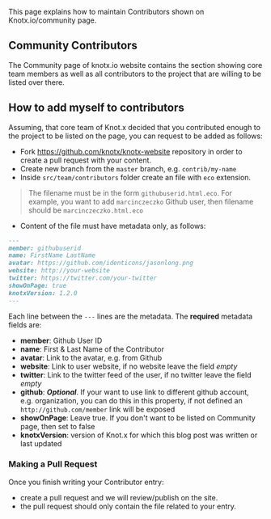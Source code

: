 This page explains how to maintain Contributors shown on Knotx.io/community page.

## Community Contributors

The Community page of knotx.io website contains the section showing core team members as well as all contributors to the project that are willing to be listed over there.

## How to add myself to contributors

Assuming, that core team of Knot.x decided that you contributed enough to the project to be listed on the page, you can request to be added as follows:
- Fork https://github.com/knotx/knotx-website repository in order to create a pull request with your content.
- Create new branch from the `master` branch, e.g. `contrib/my-name`
- Inside `src/team/contributors` folder create an file with `eco` extension.
> The filename must be in the form `githubuserid.html.eco`. For example, you want to add `marcinczeczko` Github user, then filename should be `marcinczeczko.html.eco`
- Content of the file must have metadata only, as follows:

``` md
---
member: githubuserid
name: FirstName LastName
avatar: https://github.com/identicons/jasonlong.png
website: http://your-website
twitter: https://twitter.com/your-twitter
showOnPage: true
knotxVersion: 1.2.0
---
```

Each line between the `---` lines are the metadata. The **required** metadata fields are:

* **member**: Github User ID
* **name**: First & Last Name of the Contributor
* **avatar**: Link to the avatar, e.g. from Github
* **website**: Link to user website, if no website leave the field *empty*
* **twitter**: Link to the twitter feed of the user, if no twitter leave the field *empty*
* **github**: ***Optional***. If your want to use link to different github account, e.g. organization, you can do this in this property, if not defined an `http://github.com/member` link will be exposed
* **showOnPage**: Leave true. If you don't want to be listed on Community page, then set to false
* **knotxVersion**: version of Knot.x for which this blog post was written or last updated

### Making a Pull Request
Once you finish writing your Contributor entry:
- create a pull request and we will review/publish on the site.
- the pull request should only contain the file related to your entry.
